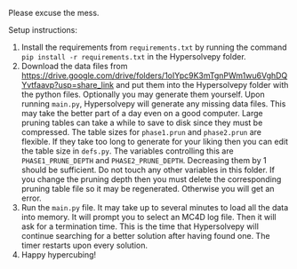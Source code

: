 Please excuse the mess.

Setup instructions:

1. Install the requirements from `requirements.txt` by running the command `pip install -r requirements.txt` in the Hypersolvepy folder.
2. Download the data files from https://drive.google.com/drive/folders/1oIYpc9K3mTgnPWm1wu6VghDQYvtfaavp?usp=share_link and put them into the Hypersolvepy folder with the python files. Optionally you may generate them yourself. Upon running `main.py`, Hypersolvepy will generate any missing data files. This may take the better part of a day even on a good computer. Large pruning tables can take a while to save to disk since they must be compressed. The table sizes for `phase1.prun` and `phase2.prun` are flexible. If they take too long to generate for your liking then you can edit the table size in `defs.py`. The variables controlling this are `PHASE1_PRUNE_DEPTH` and `PHASE2_PRUNE_DEPTH`. Decreasing them by 1 should be sufficient. Do not touch any other variables in this folder. If you change the pruning depth then you must delete the corresponding pruning table file so it may be regenerated. Otherwise you will get an error.
3. Run the `main.py` file. It may take up to several minutes to load all the data into memory. It will prompt you to select an MC4D log file. Then it will ask for a termination time. This is the time that Hypersolvepy will continue searching for a better solution after having found one. The timer restarts upon every solution.
4. Happy hypercubing!